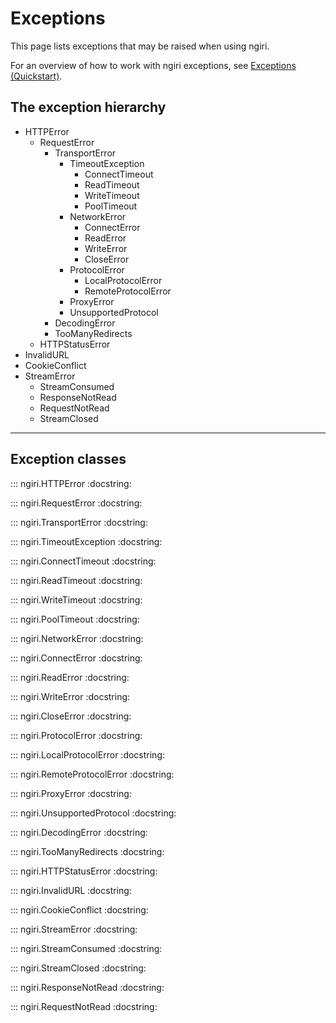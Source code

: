 # Exceptions

This page lists exceptions that may be raised when using ngiri.

For an overview of how to work with ngiri exceptions, see [Exceptions (Quickstart)](quickstart.md#exceptions).

## The exception hierarchy

* HTTPError
    * RequestError
        * TransportError
            * TimeoutException
                * ConnectTimeout
                * ReadTimeout
                * WriteTimeout
                * PoolTimeout
            * NetworkError
                * ConnectError
                * ReadError
                * WriteError
                * CloseError
            * ProtocolError
                * LocalProtocolError
                * RemoteProtocolError
            * ProxyError
            * UnsupportedProtocol
        * DecodingError
        * TooManyRedirects
    * HTTPStatusError
* InvalidURL
* CookieConflict
* StreamError
    * StreamConsumed
    * ResponseNotRead
    * RequestNotRead
    * StreamClosed

---

## Exception classes

::: ngiri.HTTPError
    :docstring:

::: ngiri.RequestError
    :docstring:

::: ngiri.TransportError
    :docstring:

::: ngiri.TimeoutException
    :docstring:

::: ngiri.ConnectTimeout
    :docstring:

::: ngiri.ReadTimeout
    :docstring:

::: ngiri.WriteTimeout
    :docstring:

::: ngiri.PoolTimeout
    :docstring:

::: ngiri.NetworkError
    :docstring:

::: ngiri.ConnectError
    :docstring:

::: ngiri.ReadError
    :docstring:

::: ngiri.WriteError
    :docstring:

::: ngiri.CloseError
    :docstring:

::: ngiri.ProtocolError
    :docstring:

::: ngiri.LocalProtocolError
    :docstring:

::: ngiri.RemoteProtocolError
    :docstring:

::: ngiri.ProxyError
    :docstring:

::: ngiri.UnsupportedProtocol
    :docstring:

::: ngiri.DecodingError
    :docstring:

::: ngiri.TooManyRedirects
    :docstring:

::: ngiri.HTTPStatusError
    :docstring:

::: ngiri.InvalidURL
    :docstring:

::: ngiri.CookieConflict
    :docstring:

::: ngiri.StreamError
    :docstring:

::: ngiri.StreamConsumed
    :docstring:

::: ngiri.StreamClosed
    :docstring:

::: ngiri.ResponseNotRead
    :docstring:

::: ngiri.RequestNotRead
    :docstring:
